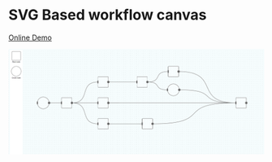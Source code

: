 # SVG Based workflow canvas

[Online Demo](https://mudontire.github.io/svg-based-workflow-canvas/)

![demo](./demo/workflow.png)